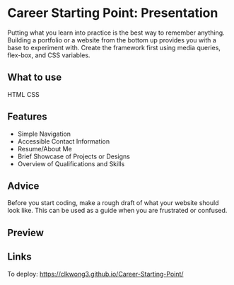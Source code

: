 # Career Starting Point: Presentation

Putting what you learn into practice is the best way to remember anything. Building a portfolio or a website from the bottom up provides you with a base to experiment with. Create the framework first using media queries, flex-box, and CSS variables.

## What to use

HTML
CSS

## Features

- Simple Navigation
- Accessible Contact Information
- Resume/About Me
- Brief Showcase of Projects or Designs
- Overview of Qualifications and Skills

## Advice

Before you start coding, make a rough draft of what your website should look like. This can be used as a guide when you are frustrated or confused.

## Preview

## Links

To deploy: https://clkwong3.github.io/Career-Starting-Point/
